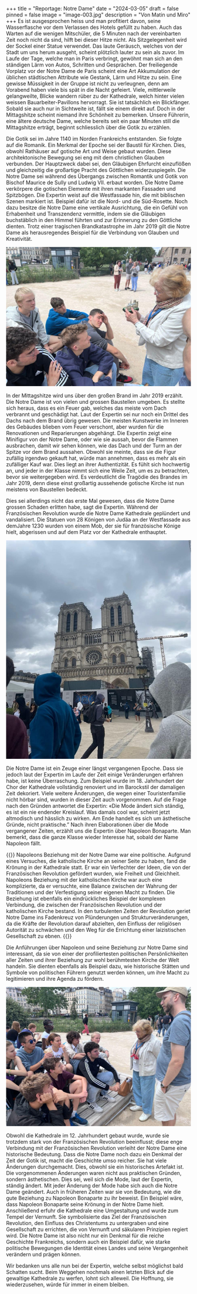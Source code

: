 +++
title = "Reportage: Notre Dame"
date = "2024-03-05"
draft = false
pinned = false
image = "image-003.jpg"
description = "Von Matin und Miro"
+++
Es ist ausgesprochen heiss und man profitiert davon, seine Wasserflasche vor dem Verlassen des Hotels gefüllt zu haben. Auch das Warten auf die wenigen Mitschüler, die 5 Minuten nach der vereinbarten Zeit noch nicht da sind, hilft bei dieser Hitze nicht. Als Sitzgelegenheit wird der Sockel einer Statue verwendet. Das laute Geräusch, welches von der Stadt um uns herum ausgeht, scheint plötzlich lauter zu sein als zuvor. Im Laufe der Tage, welche man in Paris verbringt, gewöhnt man sich an den ständigen Lärm von Autos, Schritten und Gesprächen. Der freiliegende Vorplatz vor der Notre Dame de Paris scheint eine Art Akkumulation der üblichen städtischen Attribute wie Gestank, Lärm und Hitze zu sein. Eine gewisse Müssigkeit in der Gruppe ist nicht zu verleugnen, denn am Vorabend haben viele bis spät in die Nacht gefeiert. Viele, mittlerweile gelangweilte, Blicke wandern rüber zu der Kathedrale, welch hinter vielen weissen Bauarbeiter-Pavillons hervorragt. Sie ist tatsächlich ein Blickfänger. Sobald sie auch nur in Sichtweite ist, fällt sie einem direkt auf. Doch in der Mittagshitze scheint niemand ihre Schönheit zu bemerken. Unsere Führerin, eine ältere deutsche Dame, welche bereits seit ein paar Minuten still die Mittagshitze erträgt, beginnt schliesslich über die Gotik zu erzählen.

Die Gotik sei im Jahre 1140 im Norden Frankreichs entstanden. Sie folgte auf die Romanik. Ein Merkmal der Epoche sei der Baustil für Kirchen. Dies, obwohl Rathäuser auf gotische Art und Weise gebaut wurden. Diese architektonische Bewegung sei eng mit dem christlichen Glauben verbunden. Der Hauptzweck dabei sei, den Gläubigen Ehrfurcht einzuflößen und gleichzeitig die großartige Pracht des Göttlichen widerzuspiegeln. Die Notre Dame sei während des Übergangs zwischen Romantik und Gotik von Bischof Maurice de Sully und Ludwig VII. erbaut worden. Die Notre Dame verkörpere die gotischen Elemente mit ihren markanten Fassaden und Spitzbögen. Die Expertin weist auf die Westfassade hin, die mit biblischen Szenen markiert ist. Beispiel dafür ist die Nord- und die Süd-Rosette. Noch dazu besitze die Notre Dame eine vertikale Ausrichtung, die ein Gefühl von Erhabenheit und Transzendenz vermittle, indem sie die Gläubigen buchstäblich in den Himmel führten und zur Erinnerung zu den Göttliche dienten. Trotz einer tragischen Brandkatastrophe im Jahr 2019 gilt die Notre Dame als herausregendes Beispiel für die Verbindung von Glauben und Kreativität.

![](image-001.jpg "1: Die Expertin zeigt uns Brandschaden mithilfe einer kleinen Replika.")

In der Mittagshitze wird uns über den großen Brand im Jahr 2019 erzählt. Die Notre Dame ist von vielen und grossen Baustellen umgeben. Es stellte sich heraus, dass es ein Feuer gab, welches das meiste vom Dach verbrannt und geschädigt hat. Laut der Expertin sei nur noch ein Drittel des Dachs nach dem Brand übrig gewesen. Die meisten Kunstwerke im Inneren des Gebäudes blieben vom Feuer verschont, aber wurden für die Renovationen und Reparierungen abgehängt. Die Expertin zeigt eine Minifigur von der Notre Dame, oder wie sie aussah, bevor die Flammen ausbrachen, damit wir sehen können, wie das Dach und der Turm an der Spitze vor dem Brand aussahen. Obwohl sie meinte, dass sie die Figur zufällig irgendwo gekauft hat, würde man annehmen, dass es mehr als ein zufälliger Kauf war. Dies liegt an ihrer Authentizität. Es fühlt sich hochwertig an, und jeder in der Klasse nimmt sich eine Weile Zeit, um es zu betrachten, bevor sie weitergegeben wird. Es verdeutlicht die Tragödie des Brandes im Jahr 2019, denn diese einst großartig aussehende gotische Kirche ist nun meistens von Baustellen bedeckt. 

Dies sei allerdings nicht das erste Mal gewesen, dass die Notre Dame grossen Schaden erlitten habe, sagt die Expertin. Während der Französischen Revolution wurde die Notre Dame Kathedrale geplündert und vandalisiert. Die Statuen von 28 Königen von Judäa an der Westfassade aus demJahre 1230 wurden von einem Mob, der sie für französische Könige hielt, abgerissen und auf dem Platz vor der Kathedrale enthauptet.

![](image-002.jpg "2: Notre Dame und Baustellen vom Vorderblick.")

Die Notre Dame ist ein Zeuge einer längst vergangenen Epoche. Dass sie jedoch laut der Expertin im Laufe der Zeit einige Veränderungen erfahren habe, ist keine Überraschung. Zum Beispiel wurde im 18. Jahrhundert der Chor der Kathedrale vollständig renoviert und im Barockstil der damaligen Zeit dekoriert. Viele weitere Änderungen, die wegen einer Touristenfamilie nicht hörbar sind, wurden in dieser Zeit auch vorgenommen. Auf die Frage nach den Gründen antwortet die Expertin: «Die Mode ändert sich ständig, es ist ein nie endender Kreislauf. Was damals cool war, scheint jetzt altmodisch und hässlich zu wirken. Am Ende handelt es sich um ästhetische Gründe, nicht praktische.” Nach ihren Elaborationen über die Mode vergangener Zeiten, erzählt uns die Expertin über Napoleon Bonaparte. Man bemerkt, dass die ganze Klasse wieder Interesse hat, sobald der Name Napoleon fällt.

{{<box>}}
Napoleons Beziehung mit der Notre Dame war eine politische. Aufgrund eines Versuches, die katholische Kirche an seiner Seite zu haben, fand die Krönung in der Kathedrale statt. Er war ein Verfechter der Ideen, die von der Französischen Revolution gefördert wurden, wie Freiheit und Gleichheit. Napoleons Beziehung mit der katholischen Kirche war auch eine komplizierte, da er versuchte, eine Balance zwischen der Wahrung der Traditionen und der Verfestigung seiner eigenen Macht zu finden. Die Beziehung ist ebenfalls ein eindrückliches Beispiel der komplexen Verbindung, die zwischen der Französischen Revolution und der katholischen Kirche bestand. In den turbulenten Zeiten der Revolution geriet Notre Dame ins Fadenkreuz von Plünderungen und Strukturveränderungen, da die Kräfte der Revolution darauf abzielten, den Einfluss der religiösen Autorität zu schwächen und den Weg für die Errichtung einer laizistischen Gesellschaft zu ebnen.
{{</box>}}

Die Anführungen über Napoleon und seine Beziehung zur Notre Dame sind interessant, da sie von einer der profiliertesten politischen Persönlichkeiten aller Zeiten und ihrer Beziehung zur wohl berühmtesten Kirche der Welt handeln. Sie dienten ebenfalls als Beispiel dazu, wie historische Stätten und Symbole von politischen Führern genutzt werden können, um ihre Macht zu legitimieren und ihre Agenda zu fördern.

![](image-000.jpg "3: Die Expertin vor der Klasse.")

Obwohl die Kathedrale im 12. Jahrhundert gebaut wurde, wurde sie trotzdem stark von der Französischen Revolution beeinflusst; diese enge Verbindung mit der Französischen Revolution verleiht der Notre Dame eine historische Bedeutung. Dass die Notre Dame noch dazu ein Denkmal der Zeit der Gotik ist, macht die Geschichte umso reicher. Sie hat viele Änderungen durchgemacht. Dies, obwohl sie ein historisches Artefakt ist. Die vorgenommenen Änderungen waren nicht aus praktischen Gründen, sondern ästhetischen. Dies sei, weil sich die Mode, laut der Expertin, ständig ändert. Mit jeder Änderung der Mode habe sich auch die Notre Dame geändert. Auch in früheren Zeiten war sie von Bedeutung, wie die gute Beziehung zu Napoleon Bonaparte zu ihr beweist. Ein Beispiel wäre, dass Napoleon Bonaparte seine Krönung in der Notre Dame hielt. Anschließend erfuhr die Kathedrale eine Umgestaltung und wurde zum Tempel der Vernunft. Sie symbolisierte das Ziel der Französischen Revolution, den Einfluss des Christentums zu untergraben und eine Gesellschaft zu errichten, die von Vernunft und säkularen Prinzipien regiert wird. Die Notre Dame ist also nicht nur ein Denkmal für die reiche Geschichte Frankreichs, sondern auch ein Beispiel dafür, wie starke politische Bewegungen die Identität eines Landes und seine Vergangenheit verändern und prägen können.

Wir bedanken uns alle nun bei der Expertin, welche selbst möglichst bald Schatten sucht. Beim Weggehen nochmals einen letzten Blick auf die gewaltige Kathedrale zu werfen, lohnt sich alleweil. Die Hoffnung, sie wiederzusehen, würde für immer in einem bleiben.
